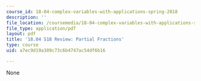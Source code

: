 ```yaml
---
course_id: 18-04-complex-variables-with-applications-spring-2018
description: ''
file_location: /coursemedia/18-04-complex-variables-with-applications-spring-2018/a7ec9d19a389c73c6b4747ac54df6b16_MIT18_04S18_pf-coverup.pdf
file_type: application/pdf
layout: pdf
title: '18.04 S18 Review: Partial Fractions'
type: course
uid: a7ec9d19a389c73c6b4747ac54df6b16

---
```

None